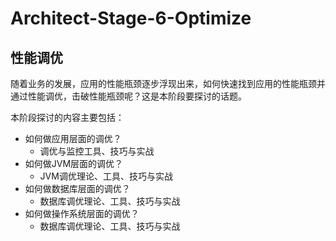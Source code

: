 # Architect-Stage-6-Optimize



## 性能调优

随着业务的发展，应用的性能瓶颈逐步浮现出来，如何快速找到应用的性能瓶颈并通过性能调优，击破性能瓶颈呢？这是本阶段要探讨的话题。

本阶段探讨的内容主要包括：

* 如何做应用层面的调优？
  * 调优与监控工具、技巧与实战
* 如何做JVM层面的调优？
  * JVM调优理论、工具、技巧与实战
* 如何做数据库层面的调优？
  * 数据库调优理论、工具、技巧与实战
* 如何做操作系统层面的调优？
  * 数据库调优理论、工具、技巧与实战




